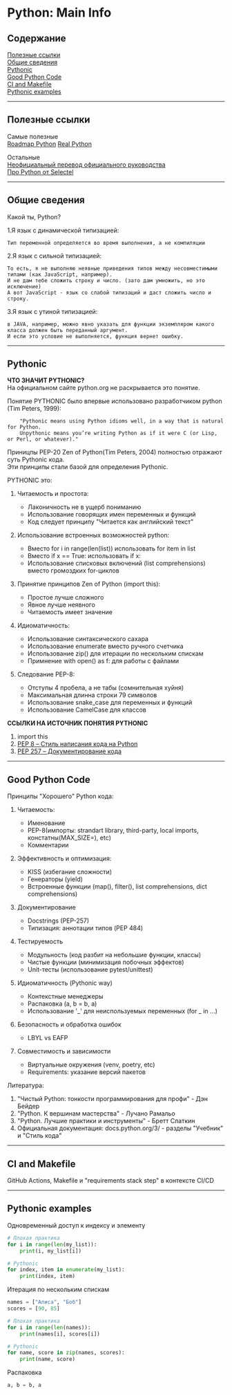 # Python: Main Info  

## Содержание  

[Полезные ссылки](#Полезные-ссылки)    
[Общие сведения](#Общие-сведения)  
[Pythonic](#Pythonic)  
[Good Python Code](#Good-Python-Code)  
[CI and Makefile](#CI-and-Makefile)  
[Pythonic examples](#Pythonic-examples)  



----
## Полезные ссылки
Самые полезные  
[Roadmap Python](https://roadmap.sh/python)
[Real Python](https://realpython.com/)

Остальные  
[Неофициальный перевод официального руководства](https://digitology.tech/docs/python_3/tutorial/introduction.html)  
[Про Python от Selectel](https://selectel.ru/blog/courses/course-python/?utm_source=habr.com&utm_medium=referral&utm_campaign=academy_news_pythoncourse_310125_academy)  



----
## Общие сведения
Какой ты, Python?

1.Я язык с динамической типизацией:  

    Тип переменной определяется во время выполнения, а не компиляции

2.Я язык с сильной типизацией:  

    То есть, я не выполняю неявные приведения типов между несовместимыми типами (как JavaScript, например).
    И не дам тебе сложить строку и число. (зато дам умножить, но это исключение)
    А вот JavaScript - язык со слабой типизаций и даст сложить число и строку.

3.Я язык с утиной типизацией:   

    в JAVA, например, можно явно указать для функции экземпляром какого класса должен быть переданный аргумент.
    И если это условие не выполняется, функция вернет ошибку.



----
## Pythonic 
**ЧТО ЗНАЧИТ PYTHONIC?**  
На официальном сайте python.org не раскрывается это понятие.

Понятие PYTHONIC было впервые использовано разработчиком python (Tim Peters, 1999):  

        "Pythonic means using Python idioms well, in a way that is natural for Python. 
        Unpythonic means you’re writing Python as if it were C (or Lisp, or Perl, or whatever)."

Приницпы PEP-20 Zen of Python(Tim Peters, 2004) полностью отражают суть Pythonic кода.  
Эти принципы стали базой для определения Pythonic.

PYTHONIC это:  

1. Читаемость и простота:    
    - Лаконичность не в ущерб пониманию    
    - Использование говорящих имен переменных и функций    
    - Код следует принципу "Читается как английский текст"  

2. Использование встроенных возможностей python:  
    - Вместо for i in range(len(list)) использовать for item in list   
    - Вместо if x == True: использовать if x:  
    - Использование списковых включений (list comprehensions) вместо громоздких for-циклов  

3. Принятие принципов Zen of Python (import this):  
    - Простое лучше сложного  
    - Явное лучше неявного  
    - Читаемость имеет значение   

4. Идиоматичность:  
    - Использование синтаксического сахара
    - Использование enumerate вместо ручного счетчика   
    - Использование zip() для итерации по нескольким спискам  
    - Примнение with open() as f: для работы с файлами     

5. Следование PEP-8:  
    - Отступы 4 пробела, а не табы (сомнительная хуйня)  
    - Максимальная длинна строки 79 символов  
    - Использование snake_case для переменных и функций  
    - Использование CamelCase для классов  
  
**ССЫЛКИ НА ИСТОЧНИК ПОНЯТИЯ PYTHONIC**  
1. import this  
2. [PEP 8 – Стиль написания кода на Python](https://peps.python.org/pep-0008/)  
3. [PEP 257 – Документирование кода](https://peps.python.org/pep-0257/)



----
## Good Python Code 
Принципы "Хорошего" Python кода:

1. Читаемость:  
    - Именование  
    - PEP-8(импорты: strandart library, third-party, local imports, констатны(MAX_SIZE=), etc) 
    - Комментарии  

2. Эффективность и оптимизация:
    - KISS (избегание сложности)
    - Генераторы (yield)
    - Встроенные функции (map(), filter(), list comprehensions, dict comprehensions)

3. Документирование
    - Docstrings (PEP-257)
    - Типизация: аннотации типов (PEP 484)

4. Тестируемость
    - Модульность (код разбит на небольшие функции, классы)
    - Чистые функции (минимизация побочных эффектов)
    - Unit-тесты (использование pytest/unittest)

6. Идиоматичность (Pythonic way)
    - Контекстные менеджеры 
    - Распаковка (a, b = b, a)
    - Использование '_' для неиспользуемых переменных (for _ in ...)

7. Безопасность и обработка ошибок
    - LBYL vs EAFP

8. Совместимость и зависимости
    - Виртуальные окружения (venv, poetry, etc)
    - Requirements: указание версий пакетов

Литература:  
1. "Чистый Python: тонкости программирования для профи" - Дэн Бейдер
2. "Python. К вершинам мастерства" - Лучано Рамальо
3. "Python. Лучшие практики и инструменты" - Бретт Слаткин
4. Официальная документация: docs.python.org/3/ - разделы "Учебник" и "Стиль кода"



----
## CI and Makefile
GitHub Actions, Makefile и "requirements stack step" в контексте CI/CD



----
## Pythonic examples 
Одновременный доступ к индексу и элементу
```python
# Плохая практика
for i in range(len(my_list)):
    print(i, my_list[i])

# Pythonic
for index, item in enumerate(my_list):
    print(index, item)
``` 


Итерация по нескольким спискам
```python
names = ["Алиса", "Боб"]
scores = [90, 85]

# Плохая практика
for i in range(len(names)):
    print(names[i], scores[i])

# Pythonic 
for name, score in zip(names, scores):
    print(name, score)
```


Распаковка
```python
a, b = b, a
```
